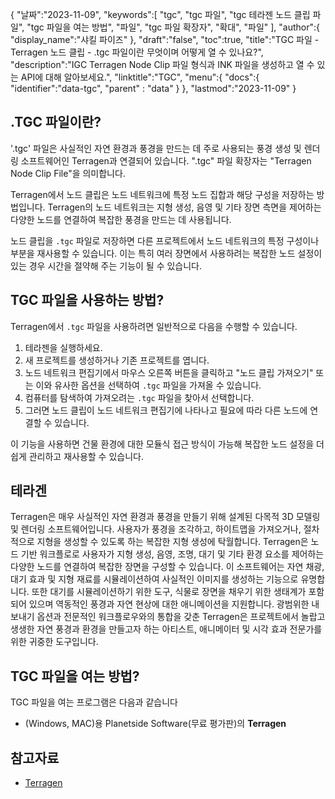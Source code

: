 {
"날짜":"2023-11-09",
   "keywords":[
"tgc",
"tgc 파일",
"tgc 테라젠 노드 클립 파일",
"tgc 파일을 여는 방법",
"파일",
"tgc 파일 확장자",
"확대",
"파일"
],
   "author":{
"display_name":"샤킬 파이즈"
},
"draft":"false",
"toc":true,
"title":"TGC 파일 - Terragen 노드 클립 - .tgc 파일이란 무엇이며 어떻게 열 수 있나요?",
   "description":"IGC Terragen Node Clip 파일 형식과 INK 파일을 생성하고 열 수 있는 API에 대해 알아보세요.",
"linktitle":"TGC",
   "menu":{
      "docs":{
         "identifier":"data-tgc",
"parent" : "data"
}
},
"lastmod":"2023-11-09"
}

## .TGC 파일이란?

'.tgc' 파일은 사실적인 자연 환경과 풍경을 만드는 데 주로 사용되는 풍경 생성 및 렌더링 소프트웨어인 Terragen과 연결되어 있습니다. ".tgc" 파일 확장자는 "Terragen Node Clip File"을 의미합니다.

Terragen에서 노드 클립은 노드 네트워크에 특정 노드 집합과 해당 구성을 저장하는 방법입니다. Terragen의 노드 네트워크는 지형 생성, 음영 및 기타 장면 측면을 제어하는 다양한 노드를 연결하여 복잡한 풍경을 만드는 데 사용됩니다.

노드 클립을 `.tgc` 파일로 저장하면 다른 프로젝트에서 노드 네트워크의 특정 구성이나 부분을 재사용할 수 있습니다. 이는 특히 여러 장면에서 사용하려는 복잡한 노드 설정이 있는 경우 시간을 절약해 주는 기능이 될 수 있습니다.

## TGC 파일을 사용하는 방법?

Terragen에서 `.tgc` 파일을 사용하려면 일반적으로 다음을 수행할 수 있습니다.

1. 테라젠을 실행하세요.
2. 새 프로젝트를 생성하거나 기존 프로젝트를 엽니다.
3. 노드 네트워크 편집기에서 마우스 오른쪽 버튼을 클릭하고 "노드 클립 가져오기" 또는 이와 유사한 옵션을 선택하여 `.tgc` 파일을 가져올 수 있습니다.
4. 컴퓨터를 탐색하여 가져오려는 `.tgc` 파일을 찾아서 선택합니다.
5. 그러면 노드 클립이 노드 네트워크 편집기에 나타나고 필요에 따라 다른 노드에 연결할 수 있습니다.

이 기능을 사용하면 건물 환경에 대한 모듈식 접근 방식이 가능해 복잡한 노드 설정을 더 쉽게 관리하고 재사용할 수 있습니다.

## 테라겐

Terragen은 매우 사실적인 자연 환경과 풍경을 만들기 위해 설계된 다목적 3D 모델링 및 렌더링 소프트웨어입니다. 사용자가 풍경을 조각하고, 하이트맵을 가져오거나, 절차적으로 지형을 생성할 수 있도록 하는 복잡한 지형 생성에 탁월합니다. Terragen은 노드 기반 워크플로로 사용자가 지형 생성, 음영, 조명, 대기 및 기타 환경 요소를 제어하는 다양한 노드를 연결하여 복잡한 장면을 구성할 수 있습니다. 이 소프트웨어는 자연 채광, 대기 효과 및 지형 재료를 시뮬레이션하여 사실적인 이미지를 생성하는 기능으로 유명합니다. 또한 대기를 시뮬레이션하기 위한 도구, 식물로 장면을 채우기 위한 생태계가 포함되어 있으며 역동적인 풍경과 자연 현상에 대한 애니메이션을 지원합니다. 광범위한 내보내기 옵션과 전문적인 워크플로우와의 통합을 갖춘 Terragen은 프로젝트에서 놀랍고 생생한 자연 풍경과 환경을 만들고자 하는 아티스트, 애니메이터 및 시각 효과 전문가를 위한 귀중한 도구입니다.

## TGC 파일을 여는 방법?

TGC 파일을 여는 프로그램은 다음과 같습니다

- (Windows, MAC)용 Planetside Software(무료 평가판)의 **Terragen**

## 참고자료
* [Terragen](https://en.wikipedia.org/wiki/Terragen)
